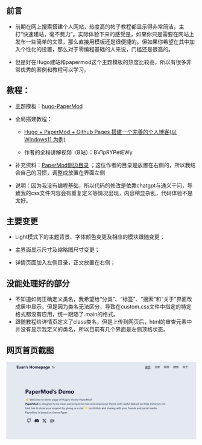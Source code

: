 ## 前言
- 前期在网上搜索搭建个人网站，热度高的帖子教程都显示得非常简洁，主打“快速建站，毫不费力”。实际体验下来的感受是，如果你只是需要在网站上发布一些简单的文章，那么直接用模板还是很便捷的。但如果你希望在其中加入个性化的设置，那么对于零编程基础的人来说，门槛还是很高的。

- 但是好在Hugo建站和papermod这个主题模板的热度比较高，所以有很多非常优秀的案例和教程可以学习。


## 教程：
- 主题模板：[hugo-PaperMod](https://github.com/adityatelange/hugo-PaperMod)


- 全局搭建教程：
  - [Hugo + PaperMod + Github Pages 搭建一个完善的个人博客(以 Windows11 为例)](https://sonnycalcr.github.io/posts/build-a-blog-using-hugo-papermod-github-pages/)

  - 作者的全程讲解视频（B站）：BV1pRYPetEWy


- 补充资料：[PaperMod侧边目录](https://github.com/arashsm79/hugo-PaperMod-Mod) ；这位作者的目录是放置在右侧的，所以我结合自己的习惯，调整成放置在界面左侧


- 说明：因为我没有编程基础，所以代码的修改是依靠chatgpt与通义千问，导致我的css文件内容会有重复定义等情况出现，内容稍显杂乱，代码体验不是太好。


## 主要变更
- Light模式下的主题背景、字体颜色变更及相应的模块跟随变更；

- 主界面显示尺寸及缩略图尺寸变更；

- 详情页面加入左侧目录，正文放置在右侧；


## 没能处理好的部分
- 不知道如何正确定义类名，我希望给“分类”、“标签”、“搜索”和“关于”界面改成居中显示，但是因为类名无法区分，导致在custom.css文件中指定的特定格式都没有应用，统一跟随了.main的格式。
- 跟随教程给详情页定义了class类名，但是上传到网页后，html的审查元素中并没有显示我定义的类名，所以目前有几个界面是左侧顶格状态。

## 网页首页截图
![](static/首页截图.png)